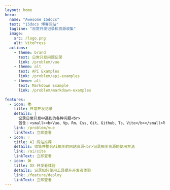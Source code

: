 ```yaml
---
layout: home
hero:
  name: "Awesome 15docs"
  text: "15docs 博客网站"
  tagline: "日常开发记录和资源收集"
  image:
    src: /logo.png
    alt: VitePress
  actions:
    - theme: brand
      text: 日常开发问题记录
      link: /problem/vue
    - theme: alt
      text: API Examples
      link: /problem/api-examples
    - theme: alt
      text: Markdown Example
      link: /problem/markdown-examples

features:
  - icon: 📚
    title: 日常开发记录
    details: |
      记录日常开发中遇到的各种问题<br>
      包含：<small><b>Vue、Vp、Rn、Css、Git、Github、Ts、Vite</b></small>等
    link: /problem/vue
    linkText: 立即查看
  - icon: 💡
    title: AI 网站推荐
    details: 收集并整合Ai相关的网站资源<br>记录相关资源的使用方法
    link: /ai/site
    linkText: 立即查看
  - icon: 🛠
    title: DX 开发者体验
    details: 记录如何使用工具提升开发者体验
    link: /feature/deploy
    linkText: 立即查看
---
```


